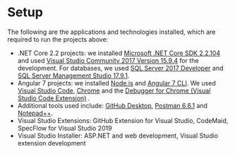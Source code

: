 # Setup



The following are the applications and technologies installed, which are required to run the projects above:

* .NET Core 2.2 projects: we installed [Microsoft .NET Core SDK 2.2.104](https://dotnet.microsoft.com/download) and used [Visual Studio Community 2017 Version 15.9.4](https://visualstudio.microsoft.com/vs/community/) for the development. For databases, we used [SQL Server 2017 Developer](https://www.microsoft.com/en-us/sql-server/sql-server-downloads) and [SQL Server Management Studio 17.9.1](https://docs.microsoft.com/en-us/sql/ssms/download-sql-server-management-studio-ssms?view=sql-server-2017).
* Angular 7 projects: we installed [Node.js](https://nodejs.org/en/) and [Angular 7 CLI](https://cli.angular.io/). We used [Visual Studio Code](https://code.visualstudio.com/), [Chrome](https://www.google.com/chrome/) and the [Debugger for Chrome \(Visual Studio Code Extension\)](https://marketplace.visualstudio.com/items?itemName=msjsdiag.debugger-for-chrome) .
* Additional tools used include: [GitHub Desktop](https://desktop.github.com/), [Postman 6.6.1](https://www.getpostman.com/apps) and [Notepad++](https://notepad-plus-plus.org/).
* Visual Studio Extensions: GitHub Extension for Visual Studio, CodeMaid, SpecFlow for Visual Studio 2019
* Visual Studio Installer: ASP.NET and web development, Visual Studio extension development

